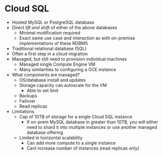 # Cloud SQL

- Hosted MySQL or PostgreSQL database
- Direct *lift and shift* of either of the above databases
    - Minimal modification required
    - Exact same use case and interaction as with on-premise implementations of these RDBMS
- Traditional relational database (SQL)
- Often a first step in a cloud migration
- Managed, but still need to provision individual machines
    - Managed single Compute Engine VM
    - Many similarities to configuring a GCE instance
- What components are managed?
    - OS/database install and updates
    - Storage capacity can autoscale for the VM
        - Able to set limit
    - Backups
    - Failover
    - Read replicas
- Limitations
    - Cap of 10TB of storage for a single Cloud SQL instance
        - If on-prem MySQL database in greater than 10TB, you will either need to shard it into multiple instances or use another managed database offering
    - Limited in horizontal scalability
        - Can add more compute to a single instance
        - Cant increase number of instances (read replicas only)